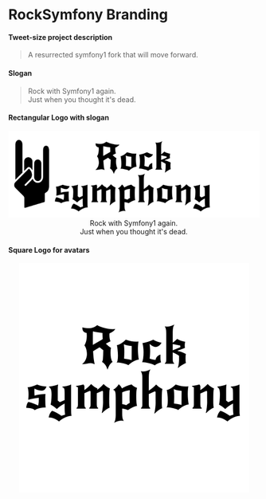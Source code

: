 RockSymfony Branding
======================

#### Tweet-size project description 

> A resurrected symfony1 fork that will move forward.


#### Slogan

> Rock with Symfony1 again.<br/>
> Just when you thought it's dead.


#### Rectangular Logo with slogan
 
<p align="center">
  <img src="logo/logo_hand.png" alt="Rock Symfony"><br/>
  Rock with Symfony1 again.<br/>
  Just when you thought it's dead.
</p>


#### Square Logo for avatars

<p align="center">
  <img src="logo/logo_square.png" alt="Rock Symfony"><br/>
</p>